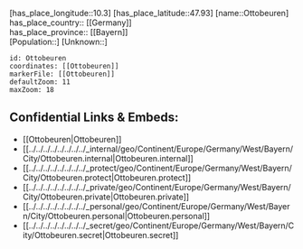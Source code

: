 ﻿---
location: [47.93,10.3] 
mapzoom: [7,12] 
mapmarker: city 
type: City
tags:
- geo/City


SpocWebEntityId: 33193
isDeleted: false
confidential: public

---
[has_place_longitude::10.3] 
[has_place_latitude::47.93] 
[name::Ottobeuren] 
has_place_country:: [[Germany]]  
has_place_province:: [[Bayern]]  
[Population::] 
[Unknown::] 


```leaflet
id: Ottobeuren
coordinates: [[Ottobeuren]] 
markerFile: [[Ottobeuren]] 
defaultZoom: 11 
maxZoom: 18
```


## Confidential Links & Embeds: 
- [[Ottobeuren|Ottobeuren]]  
- [[../../../../../../../../_internal/geo/Continent/Europe/Germany/West/Bayern/City/Ottobeuren.internal|Ottobeuren.internal]] 
- [[../../../../../../../../_protect/geo/Continent/Europe/Germany/West/Bayern/City/Ottobeuren.protect|Ottobeuren.protect]] 
- [[../../../../../../../../_private/geo/Continent/Europe/Germany/West/Bayern/City/Ottobeuren.private|Ottobeuren.private]] 
- [[../../../../../../../../_personal/geo/Continent/Europe/Germany/West/Bayern/City/Ottobeuren.personal|Ottobeuren.personal]] 
- [[../../../../../../../../_secret/geo/Continent/Europe/Germany/West/Bayern/City/Ottobeuren.secret|Ottobeuren.secret]] 
